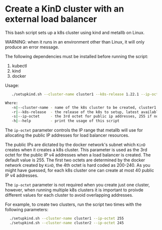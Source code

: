
# Create a KinD cluster with an external load balancer

This bash script sets up a k8s cluster using kind and metallb on Linux.

WARNING: when it runs in an environment other than Linux, it will only
produce an error message.

The following dependencies must be installed before running the script:
  1. kubectl
  2. kind
  3. docker

Usage:

```bash
   ./setupkind.sh --cluster-name cluster1 --k8s-release 1.22.1 --ip-octet 255

Where:
   -n|--cluster-name - name of the k8s cluster to be created, cluster1 will be used if not given
   -r|--k8s-release  - the release of the k8s to setup, latest available if not given
   -s|--ip-octet     - the 3rd octet for public ip addresses, 255 if not given, valid range: 100-255
   -h|--help         - print the usage of this script
```

The `ip-octet` parameter controls the IP range that metallb will use for allocating
the public IP addresses for load balancer resources.

The public IPs are dictated by the docker network's subnet which `KinD` creates
when it creates a k8s cluster. This parameter is used as the 3rd octet for the
public IP v4 addresses when a load balancer is created. The default value is 255.
The first two octets are determined by the docker network created by `KinD`, the 4th octet
is hard coded as 200-240. As you might have guessed, for each k8s cluster one can
create at most 40 public IP v4 addresses.

The `ip-octet` parameter is not required when you create just one cluster, however, when running multiple k8s clusters it is important to proivde different values for each cluster
to avoid overlapping addresses.

For example, to create two clusters, run the script two times with the following
parameters:

```bash
  ./setupkind.sh --cluster-name cluster1 --ip-octet 255
  ./setupkind.sh --cluster-name cluster2 --ip-octet 245
```
